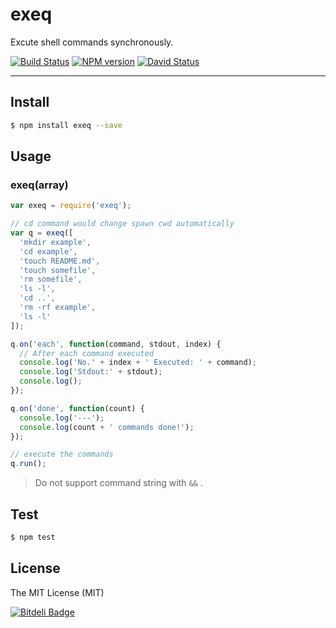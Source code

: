 # exeq

Excute shell commands synchronously.

[![Build Status](https://travis-ci.org/afc163/exeq.png)](https://travis-ci.org/afc163/exeq)
[![NPM version](https://badge.fury.io/js/exeq.png)](http://badge.fury.io/js/exeq)
[![David Status](https://david-dm.org/afc163/exeq.png)](https://david-dm.org/afc163/exeq) 

---

## Install

```bash
$ npm install exeq --save
```

## Usage

### exeq(array)

```js
var exeq = require('exeq');

// cd command would change spawn cwd automatically
var q = exeq([
  'mkdir example',
  'cd example',
  'touch README.md',
  'touch somefile',
  'rm somefile',
  'ls -l',
  'cd ..',
  'rm -rf example',
  'ls -l'
]);

q.on('each', function(command, stdout, index) {
  // After each command executed
  console.log('No.' + index + ' Executed: ' + command);
  console.log('Stdout:' + stdout);
  console.log();
});

q.on('done', function(count) {
  console.log('---');
  console.log(count + ' commands done!');
});

// execute the commands
q.run();
```

> Do not support command string with `&&` .

## Test

```bash
$ npm test
```

## License

The MIT License (MIT)

[![Bitdeli Badge](https://d2weczhvl823v0.cloudfront.net/afc163/exeq/trend.png)](https://bitdeli.com/free "Bitdeli Badge")
